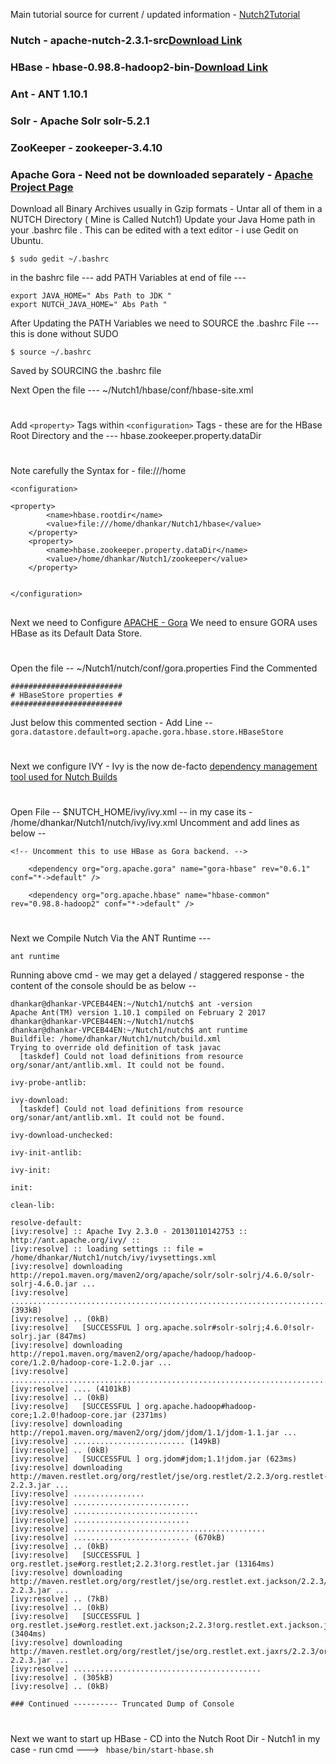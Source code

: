Main tutorial source for current / updated information - [Nutch2Tutorial](https://wiki.apache.org/nutch/Nutch2Tutorial)

### Nutch - apache-nutch-2.3.1-src[Download Link](http://www.apache.org/dyn/closer.cgi/nutch/)
### HBase - hbase-0.98.8-hadoop2-bin-[Download Link](http://archive.apache.org/dist/hbase/hbase-0.98.8/hbase-0.98.8-hadoop2-bin.tar.gz) 
### Ant - ANT 1.10.1
### Solr - Apache Solr solr-5.2.1
### ZooKeeper - zookeeper-3.4.10
### Apache Gora - Need not be downloaded separately - [Apache Project Page](http://gora.apache.org/)

Download all Binary Archives usually in Gzip formats - Untar all of them in a NUTCH Directory ( Mine is Called Nutch1)
Update your Java Home path in your .bashrc file . This can be edited with a text editor - i use Gedit on Ubuntu.

```
$ sudo gedit ~/.bashrc
```

in the bashrc file --- add PATH Variables at end of file --- 

```
export JAVA_HOME=" Abs Path to JDK "
export NUTCH_JAVA_HOME=" Abs Path "
```
After Updating the PATH Variables we need to SOURCE the .bashrc File --- this is done without SUDO 

```
$ source ~/.bashrc
```
Saved by SOURCING the .bashrc file 

Next Open the file --- ~/Nutch1/hbase/conf/hbase-site.xml
#
Add ```<property>``` Tags within ```<configuration>``` Tags - these are for the HBase Root Directory 
and the --- hbase.zookeeper.property.dataDir
#
Note carefully the Syntax for - file:///home

```
<configuration>

<property>
        <name>hbase.rootdir</name>
        <value>file:///home/dhankar/Nutch1/hbase</value>
    </property>
    <property>
        <name>hbase.zookeeper.property.dataDir</name>
        <value>/home/dhankar/Nutch1/zookeeper</value>
    </property>


</configuration>
```

##
Next we need to Configure [APACHE - Gora](http://gora.apache.org/)
We need to ensure GORA uses HBase as its Default Data Store. 
#
Open the file -- ~/Nutch1/nutch/conf/gora.properties 
Find the Commented 
```
#########################
# HBaseStore properties #
#########################
```
Just below this commented section - Add Line -- ``` gora.datastore.default=org.apache.gora.hbase.store.HBaseStore ```
#
Next we configure IVY - Ivy is the now de-facto [dependency management tool used for Nutch Builds](https://issues.apache.org/jira/browse/NUTCH-821)
#
Open File -- $NUTCH_HOME/ivy/ivy.xml  -- in my case its - /home/dhankar/Nutch1/nutch/ivy/ivy.xml
Uncomment and add lines as below -- 

```
<!-- Uncomment this to use HBase as Gora backend. -->

    <dependency org="org.apache.gora" name="gora-hbase" rev="0.6.1" conf="*->default" /> 

    <dependency org="org.apache.hbase" name="hbase-common" rev="0.98.8-hadoop2" conf="*->default" />
```
#
Next we Compile Nutch Via the ANT Runtime ---
```
ant runtime 
```
Running above cmd - we may get a delayed / staggered response - the content of the console should be as below -- 

```
dhankar@dhankar-VPCEB44EN:~/Nutch1/nutch$ ant -version
Apache Ant(TM) version 1.10.1 compiled on February 2 2017
dhankar@dhankar-VPCEB44EN:~/Nutch1/nutch$ 
dhankar@dhankar-VPCEB44EN:~/Nutch1/nutch$ ant runtime
Buildfile: /home/dhankar/Nutch1/nutch/build.xml
Trying to override old definition of task javac
  [taskdef] Could not load definitions from resource org/sonar/ant/antlib.xml. It could not be found.

ivy-probe-antlib:

ivy-download:
  [taskdef] Could not load definitions from resource org/sonar/ant/antlib.xml. It could not be found.

ivy-download-unchecked:

ivy-init-antlib:

ivy-init:

init:

clean-lib:

resolve-default:
[ivy:resolve] :: Apache Ivy 2.3.0 - 20130110142753 :: http://ant.apache.org/ivy/ ::
[ivy:resolve] :: loading settings :: file = /home/dhankar/Nutch1/nutch/ivy/ivysettings.xml
[ivy:resolve] downloading http://repo1.maven.org/maven2/org/apache/solr/solr-solrj/4.6.0/solr-solrj-4.6.0.jar ...
[ivy:resolve] ...................................................................................................................................... (393kB)
[ivy:resolve] .. (0kB)
[ivy:resolve] 	[SUCCESSFUL ] org.apache.solr#solr-solrj;4.6.0!solr-solrj.jar (847ms)
[ivy:resolve] downloading http://repo1.maven.org/maven2/org/apache/hadoop/hadoop-core/1.2.0/hadoop-core-1.2.0.jar ...
[ivy:resolve] ..................................................................................................................................................................................................................................................................................................
[ivy:resolve] .... (4101kB)
[ivy:resolve] .. (0kB)
[ivy:resolve] 	[SUCCESSFUL ] org.apache.hadoop#hadoop-core;1.2.0!hadoop-core.jar (2371ms)
[ivy:resolve] downloading http://repo1.maven.org/maven2/org/jdom/jdom/1.1/jdom-1.1.jar ...
[ivy:resolve] ......................... (149kB)
[ivy:resolve] .. (0kB)
[ivy:resolve] 	[SUCCESSFUL ] org.jdom#jdom;1.1!jdom.jar (623ms)
[ivy:resolve] downloading http://maven.restlet.org/org/restlet/jse/org.restlet/2.2.3/org.restlet-2.2.3.jar ...
[ivy:resolve] ................
[ivy:resolve] ..........................
[ivy:resolve] ............................
[ivy:resolve] ..........................
[ivy:resolve] ...........................................
[ivy:resolve] .......................... (670kB)
[ivy:resolve] .. (0kB)
[ivy:resolve] 	[SUCCESSFUL ] org.restlet.jse#org.restlet;2.2.3!org.restlet.jar (13164ms)
[ivy:resolve] downloading http://maven.restlet.org/org/restlet/jse/org.restlet.ext.jackson/2.2.3/org.restlet.ext.jackson-2.2.3.jar ...
[ivy:resolve] .. (7kB)
[ivy:resolve] .. (0kB)
[ivy:resolve] 	[SUCCESSFUL ] org.restlet.jse#org.restlet.ext.jackson;2.2.3!org.restlet.ext.jackson.jar (3404ms)
[ivy:resolve] downloading http://maven.restlet.org/org/restlet/jse/org.restlet.ext.jaxrs/2.2.3/org.restlet.ext.jaxrs-2.2.3.jar ...
[ivy:resolve] ..........................................
[ivy:resolve] . (305kB)
[ivy:resolve] .. (0kB)

### Continued ---------- Truncated Dump of Console 
```
#
#
Next we want to start up HBase - 
CD into the Nutch Root Dir - Nutch1 in my case - run cmd ---> ``` hbase/bin/start-hbase.sh```
#






